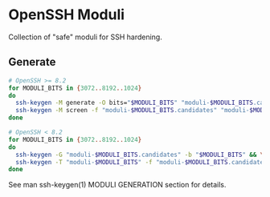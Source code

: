 [//]: # ( vim: set ft=markdown : )
# OpenSSH Moduli

Collection of "safe" moduli for SSH hardening.

## Generate
```bash
# OpenSSH >= 8.2
for MODULI_BITS in {3072..8192..1024}
do
  ssh-keygen -M generate -O bits="$MODULI_BITS" "moduli-$MODULI_BITS.candidates" && \
  ssh-keygen -M screen -f "moduli-$MODULI_BITS.candidates" "moduli-$MODULI_BITS"
done
```

```bash
# OpenSSH < 8.2
for MODULI_BITS in {3072..8192..1024}
do
  ssh-keygen -G "moduli-$MODULI_BITS.candidates" -b "$MODULI_BITS" && \
  ssh-keygen -T "moduli-$MODULI_BITS" -f "moduli-$MODULI_BITS.candidates"
done
```

See man ssh-keygen(1) MODULI GENERATION section for details.
